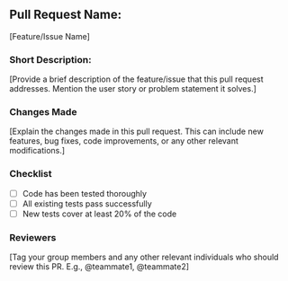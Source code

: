 ## Pull Request Name:
[Feature/Issue Name]

### Short Description:
[Provide a brief description of the feature/issue that this pull request addresses. Mention the user story or problem 
statement it solves.]

### Changes Made
[Explain the changes made in this pull request. This can include new features, bug fixes, code improvements, 
or any other relevant modifications.]

### Checklist
- [ ] Code has been tested thoroughly
- [ ] All existing tests pass successfully
- [ ] New tests cover at least 20% of the code

### Reviewers
[Tag your group members and any other relevant individuals who should review this PR. E.g., @teammate1, @teammate2]
